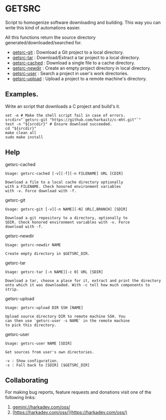 # GETSRC

Script to homogenize software downloading and building. This way you can
write this kind of automations easier.

All this functions return the source directory generated/downloaded/searched for.

- [getsrc-git](./bin/getsrc-git) : Download a Git project to a local directory.
- [getsrc-tar](./bin/getsrc-tar) : Download/Extract a tar project to a local directory.
- [getsrc-cached](./bin/getsrc-cached) : Download a single file to a cache directory.
- [getsrc-newdir](./bin/getsrc-newdir) : Create an empty project directory in local directory.
- [getsrc-user](./bin/getsrc-user) : Search a project in user's work directories.
- [getsrc-upload](./bin/getsrc-upload) : Upload a project to a remote machine's directory.

## Examples.

Write an script that downloads a C project and build's it.

    set -e # Make the shell script fail in case of errors.
    srcdir="`getsrc-git "https://github.com/harkaitz/c-mht.git"`"
    test -n "${srcdir}" # Ensure download succeeded.
    cd "${srcdir}"
    make clean all
    sudo make install

## Help

getsrc-cached

    Usage: getsrc-cached [-v][-f][-n FILENAME] URL [CDIR]
    
    Download a file to a local cache directory optionally
    with a FILENAME. Check honored environment variables
    with -v. Force download with -f.
    

getsrc-git

    Usage: getsrc-git [-v][-n NAME][-N] URL[,BRANCH] [SDIR]
    
    Download a git repository to a directory, optionally to
    SDIR. Check honored environment variables with -v. Force
    download with -f.

getsrc-newdir

    Usage: getsrc-newdir NAME
    
    Create empty directory in $GETSRC_DIR.

getsrc-tar

    Usage: getsrc-tar [-n NAME][-c 0] URL [SDIR]
    
    Download a tar, choose a place for it, extract and print the directory
    onto which it was downloaded. With -c tell how much components to strip.

getsrc-upload

    Usage: getsrc-upload DIR SSH [NAME]
    
    Upload source directory DIR to remote machine SSH. You
    can then use `getsrc-user -s NAME` in the remote machine
    to pick this directory.

getsrc-user

    Usage: getsrc-user NAME [SDIR]
    
    Get sources from user's own directories.
    
    -v : Show configuration.
    -s : Fall back to [SDIR] [$GETSRC_DIR]

## Collaborating

For making bug reports, feature requests and donations visit
one of the following links:

1. [gemini://harkadev.com/oss/](gemini://harkadev.com/oss/)
2. [https://harkadev.com/oss/](https://harkadev.com/oss/)

